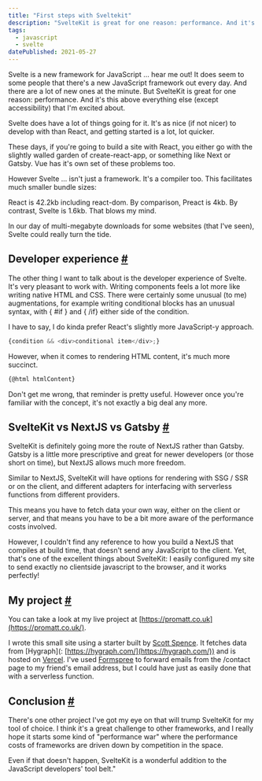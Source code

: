 ```yaml
---
title: "First steps with Sveltekit"
description: "SvelteKit is great for one reason: performance. And it's this above everything else (except accessibility) that I'm excited about."
tags: 
  - javascript
  - svelte
datePublished: 2021-05-27
---
```

Svelte is a new framework for JavaScript ... hear me out! It does seem to some people that there's a new JavaScript framework out every day. And there are a lot of new ones at the minute. But SvelteKit is great for one reason: performance. And it's this above everything else (except accessibility) that I'm excited about.

Svelte does have a lot of things going for it. It's as nice (if not nicer) to develop with than React, and getting started is a lot, lot quicker.

These days, if you're going to build a site with React, you either go with the slightly walled garden of create-react-app, or something like Next or Gatsby. Vue has it's own set of these problems too.

However Svelte ... isn't just a framework. It's a compiler too. This facilitates much smaller bundle sizes:

React is 42.2kb including react-dom. By comparison, Preact is 4kb. By contrast, Svelte is 1.6kb. That blows my mind.

In our day of multi-megabyte downloads for some websites (that I've seen), Svelte could really turn the tide.

## Developer experience [#](https://deliciousreverie.co.uk/posts/first-steps-with-sveltekit/#developer-experience)

The other thing I want to talk about is the developer experience of Svelte. It's very pleasant to work with. Writing components feels a lot more like writing native HTML and CSS. There were certainly some unusual (to me) augmentations, for example writing conditional blocks has an unusual syntax, with { #if } and { /if} either side of the condition.

I have to say, I do kinda prefer React's slightly more JavaScript-y approach.

```javascript
{condition && <div>conditional item</div>;}
```

However, when it comes to rendering HTML content, it's much more succinct.

```javascript
{@html htmlContent}
```

Don't get me wrong, that reminder is pretty useful. However once you're familiar with the concept, it's not exactly a big deal any more.

## SvelteKit vs NextJS vs Gatsby [#](https://deliciousreverie.co.uk/posts/first-steps-with-sveltekit/#sveltekit-vs-nextjs-vs-gatsby)

SvelteKit is definitely going more the route of NextJS rather than Gatsby. Gatsby is a little more prescriptive and great for newer developers (or those short on time), but NextJS allows much more freedom.

Similar to NextJS, SvelteKit will have options for rendering with SSG / SSR or on the client, and different adapters for interfacing with serverless functions from different providers.

This means you have to fetch data your own way, either on the client or server, and that means you have to be a bit more aware of the performance costs involved.

However, I couldn't find any reference to how you build a NextJS that compiles at build time, that doesn't send any JavaScript to the client. Yet, that's one of the excellent things about SvelteKit: I easily configured my site to send exactly no clientside javascript to the browser, and it works perfectly!

## My project [#](https://deliciousreverie.co.uk/posts/first-steps-with-sveltekit/#my-project)

You can take a look at my live project at [https://promatt.co.uk](https://promatt.co.uk/).

I wrote this small site using a starter built by [Scott Spence](https://scottspence.com/posts/graphcms-svelte-starter). It fetches data from \[Hygraph\](: [https://hygraph.com/](https://hygraph.com/)) and is hosted on [Vercel](https://vercel.com/). I've used [Formspree](https://formspree.io/) to forward emails from the /contact page to my friend's email address, but I could have just as easily done that with a serverless function.

## Conclusion [#](https://deliciousreverie.co.uk/posts/first-steps-with-sveltekit/#conclusion)

There's one other project I've got my eye on that will trump SvelteKit for my tool of choice. I think it's a great challenge to other frameworks, and I really hope it starts some kind of "performance war" where the performance costs of frameworks are driven down by competition in the space.

Even if that doesn't happen, SvelteKit is a wonderful addition to the JavaScript developers' tool belt."